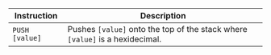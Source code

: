 
| Instruction   | Description   |
| ---           | ---           |
| `PUSH [value]`  | Pushes `[value]` onto the top of the stack where `[value]` is a hexidecimal. |